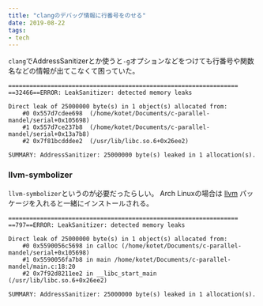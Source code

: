 ```yaml
---
title: "clangのデバッグ情報に行番号をのせる"
date: 2019-08-22
tags:
- tech
---
```


`clang`でAddressSanitizerとか使うと`-g`オプションなどをつけても行番号や関数名などの情報が出てこなくて困っていた。

```console
=================================================================
==32466==ERROR: LeakSanitizer: detected memory leaks

Direct leak of 25000000 byte(s) in 1 object(s) allocated from:
    #0 0x557d7cdee698  (/home/kotet/Documents/c-parallel-mandel/serial+0x105698)
    #1 0x557d7ce237b8  (/home/kotet/Documents/c-parallel-mandel/serial+0x13a7b8)
    #2 0x7f81bcdddee2  (/usr/lib/libc.so.6+0x26ee2)

SUMMARY: AddressSanitizer: 25000000 byte(s) leaked in 1 allocation(s).
```

### llvm-symbolizer

`llvm-symbolizer`というのが必要だったらしい。
Arch Linuxの場合は
[llvm](https://www.archlinux.org/packages/extra/x86_64/llvm/)
パッケージを入れると一緒にインストールされる。

```console
=================================================================
==797==ERROR: LeakSanitizer: detected memory leaks

Direct leak of 25000000 byte(s) in 1 object(s) allocated from:
    #0 0x5590056c5698 in calloc (/home/kotet/Documents/c-parallel-mandel/serial+0x105698)
    #1 0x5590056fa7b8 in main /home/kotet/Documents/c-parallel-mandel/main.c:18:20
    #2 0x7f92d8211ee2 in __libc_start_main (/usr/lib/libc.so.6+0x26ee2)

SUMMARY: AddressSanitizer: 25000000 byte(s) leaked in 1 allocation(s).
```
